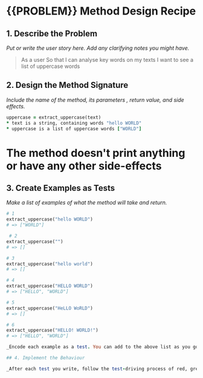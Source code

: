 # {{PROBLEM}} Method Design Recipe


## 1. Describe the Problem

_Put or write the user story here. Add any clarifying notes you might have._

> As a user 
> So that I can analyse key words on my texts
> I want to see a list of uppercase words

## 2. Design the Method Signature

_Include the name of the method, its parameters , return value, and side effects._

```ruby
uppercase = extract_uppercase(text)
* text is a string, containing words "hello WORLD"
* uppercase is a list of uppercase words ["WORLD"]
```

# The method doesn't print anything or have any other side-effects

## 3. Create Examples as Tests

_Make a list of examples of what the method will take and return._

```ruby
# 1
extract_uppercase("hello WORLD")
# => ["WORLD"]

 # 2
extract_uppercase("")
# => []

# 3
extract_uppercase("hello world")
# => []

# 4
extract_uppercase("HELLO WORLD")
# => ["HELLO", "WORLD"]

# 5
extract_uppercase("HeLLO WoRLD")
# => []

# 6
extract_uppercase("HELLO! WORLD!")
# => ["HELLO", "WORLD"]

_Encode each example as a test. You can add to the above list as you go._

## 4. Implement the Behaviour

_After each test you write, follow the test-driving process of red, green, refactor to implement the behaviour._